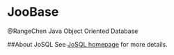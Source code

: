 # JooBase
@RangeChen
Java Object Oriented Database

##About JoSQL
See [JoSQL homepage](http://josql.sourceforge.net) for more details. 
